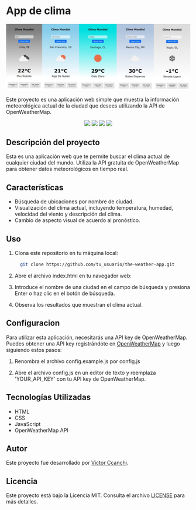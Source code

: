 # App de clima

<p align="center">
  <img src="./public/banner.jpg" alt="Descripción de la imagen">
</p>

Este proyecto es una aplicación web simple que muestra la información meteorológica actual de la ciudad que desees utilizando la API de OpenWeatherMap.

<p align="center">
  <img src="https://img.shields.io/badge/HTML-5-orange?style=flat&logo=html5">
  <img src="https://img.shields.io/badge/CSS-3-blue?style=flat&logo=css3">
  <img src="https://img.shields.io/badge/JavaScript-ES6-yellow?style=flat&logo=javascript">
  <img src="https://img.shields.io/badge/OpenWeather%20API-Current%20Weather%20Data-lightgrey?style=flat&logo=openweathermap">
</p>


## Descripción del proyecto

Esta es una aplicación web que te permite buscar el clima actual de cualquier ciudad del mundo. Utiliza la API gratuita de OpenWeatherMap para obtener datos meteorológicos en tiempo real.

## Características

- Búsqueda de ubicaciones por nombre de ciudad.
- Visualización del clima actual, incluyendo temperatura, humedad, velocidad del viento y descripción del clima.
- Cambio de aspecto visual de acuerdo al pronóstico.

## Uso

1. Clona este repositorio en tu máquina local:

   ```bash
     git clone https://github.com/tu_usuario/the-weather-app.git
   ```

2. Abre el archivo index.html en tu navegador web:

3. Introduce el nombre de una ciudad en el campo de búsqueda y presiona Enter o haz clic en el botón de búsqueda.

4. Observa los resultados que muestran el clima actual.

## Configuracion

Para utilizar esta aplicación, necesitarás una API key de OpenWeatherMap. Puedes obtener una API key registrándote en [OpenWeatherMap](https://openweathermap.org/)
y luego siguiendo estos pasos:

1. Renombra el archivo config.example.js por config.js

2. Abre el archivo config.js en un editor de texto y reemplaza 'YOUR_API_KEY' con tu API key de OpenWeatherMap.

## Tecnologías Utilizadas

- HTML
- CSS
- JavaScript
- OpenWeatherMap API

## Autor

Este proyecto fue desarrollado por [Victor Ccanchi](https://www.linkedin.com/in/victor-ccanchi/).

## Licencia

Este proyecto está bajo la Licencia MIT. Consulta el archivo [LICENSE](LICENSE) para más detalles.
